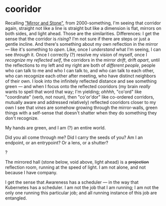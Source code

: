 # cooridor

Recalling ["Mirror and Stone"](../../../2007/03/03/mirror-and-stone.md), from 2000-something, I'm seeing that corridor again, straight not like a line is straight but like a dimension is flat, mirrors on both sides, and light ahead. Those are the similarities. Differences: I get the sense that the corridor is _rising_? I'm not sure if there are steps or just a gentle incline. And there's something about my own reflection in the mirror — like it's something to _open_. Like, once I _understand_ what I'm seeing, I can see _through_ it. Once I correctly (?) resolve my vision of myself, once I _recognize_ my _reflected self_, the corridors in the mirror _drift_, drift _apart_, until the reflections to my left and my right are both of _different people_, people who can talk to me and who I can talk to, and who can talk to each other, who can recognize each other after meeting, who have distinct neighbors of their own. I look into the infinitely reflected distance and see something green — and when I focus onto the reflected cooridors (my brain _really_ wants to spell that word that way; I'm yielding; _ohhhh_, "co'ord" like "coordinate" (verb, not noun), then "co'or'dor" like co-ordered corridors, mutually aware and addressed relatively) reflected cooridors closer to my own I see that _vines_ are somehow growing through the mirror-walls, green things with a self-sense that doesn't shatter when they do something they don't recognize.

My hands are green, and I am (?) an entire world.

Did you all come through me? Did I carry the seeds of you? Am I an endpoint, or an entrypoint? Or a lens, or a shutter?

?

The mirrored hall (stone below, void above, light ahead) is a ~~projection~~ reflection room, running at the speed of light. I am not alone, and not because I have company.

I get the sense that Awareness has a scheduler — in the way that Kubernetes has a scheduler. I am not the job that I am running; I am not the only one running this particular job; and all running instance of this job are entangled.
